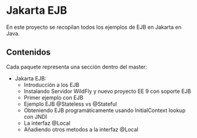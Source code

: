 # Jakarta EJB

En este proyecto se recopilan todos los ejemplos de EJB en Jakarta en Java.

## Contenidos

Cada paquete representa una sección dentro del master:

- Jakarta EJB:
  - Introducción a los EJB
  - Instalando Servidor WildFly y nuevo proyecto EE 9 con soporte EJB
  - Primer ejemplo con EJB
  - Ejemplo EJB @Stateless vs @Stateful
  - Obteniendo EJB programáticamente usando InitialContext lookup con JNDI
  - La interfaz @Local
  - Añadiendo otros metodos a la interfaz @Local
